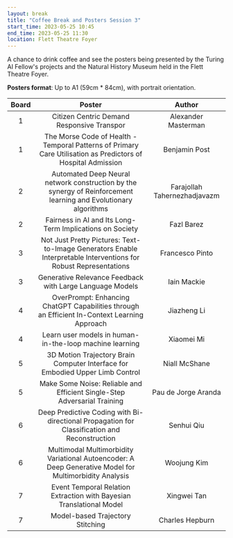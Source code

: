 ```yaml
---
layout: break
title: "Coffee Break and Posters Session 3"
start_time: 2023-05-25 10:45
end_time: 2023-05-25 11:30
location: Flett Theatre Foyer 
---
```


A chance to drink coffee and see the posters being presented by the Turing AI Fellow's projects and the Natural History Museum held in the Flett Theatre Foyer.

**Posters format**: Up to A1 (59cm * 84cm), with portrait orientation.

| Board     | Poster                                                                                                            | Author                        |
|   :----:  |   :----:                                                                                                          |   :----:                      |
| 1         | Citizen Centric Demand Responsive Transpor                                                                        | Alexander Masterman           |
| 1         | The Morse Code of Health - Temporal Patterns of Primary Care Utilisation as Predictors of Hospital Admission      | Benjamin Post                 |
| 2         | Automated Deep Neural network construction by the synergy of Reinforcement learning and Evolutionary algorithms   | Farajollah Tahernezhadjavazm  |
| 2         | Fairness in AI and Its Long-Term Implications on Society                                                          | Fazl Barez                    |
| 3         | Not Just Pretty Pictures: Text-to-Image Generators Enable Interpretable Interventions for Robust Representations  | Francesco Pinto               |
| 3         | Generative Relevance Feedback with Large Language Models                                                          | Iain Mackie                   |
| 4         | OverPrompt: Enhancing ChatGPT Capabilities through an Efficient In-Context Learning Approach                      | Jiazheng Li                   |
| 4         | Learn user models in human-in-the-loop machine learning                                                           | Xiaomei Mi                    |
| 5         | 3D Motion Trajectory Brain Computer Interface for Embodied Upper Limb Control                                     | Niall McShane                 |
| 5         | Make Some Noise: Reliable and Efficient Single-Step Adversarial Training                                          | Pau de Jorge Aranda           |
| 6         | Deep Predictive Coding with Bi-directional Propagation for Classification and Reconstruction                      | Senhui Qiu                    |
| 6         | Multimodal Multimorbidity Variational Autoencoder: A Deep Generative Model for Multimorbidity Analysis            | Woojung Kim                   |
| 7         | Event Temporal Relation Extraction with Bayesian Translational Model                                              | Xingwei Tan                   |
| 7         | Model-based Trajectory Stitching                                                                                  | Charles Hepburn               |
